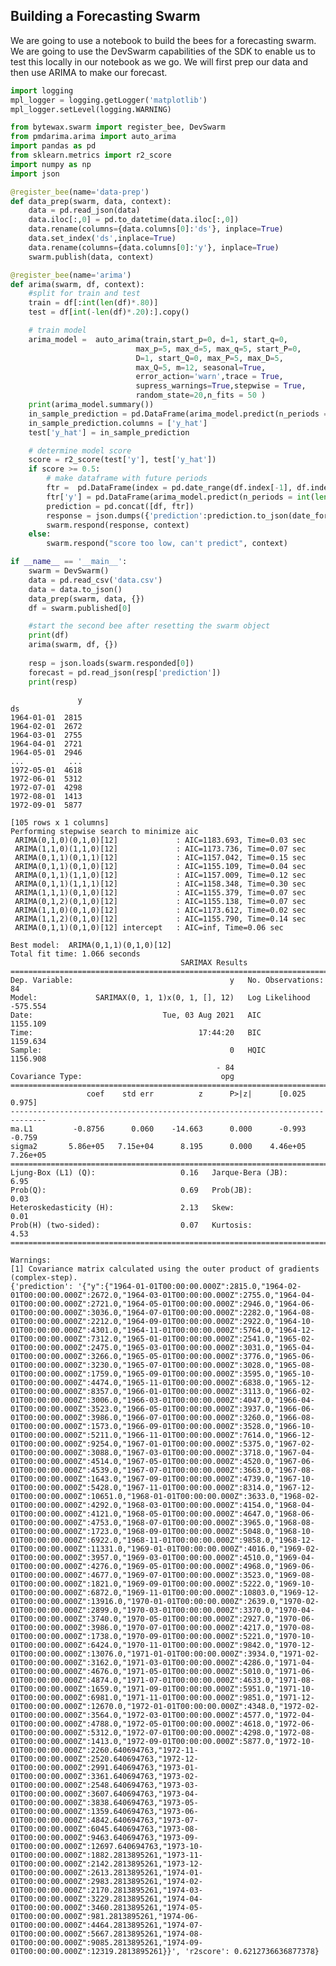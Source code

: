 ## Building a Forecasting Swarm

We are going to use a notebook to build the bees for a forecasting swarm. We are going to use the DevSwarm capabilities of the SDK to enable us to test this locally in our notebook as we go. We will first prep our data and then use ARIMA to make our forecast.  


```python
import logging
mpl_logger = logging.getLogger('matplotlib')
mpl_logger.setLevel(logging.WARNING)

from bytewax.swarm import register_bee, DevSwarm
from pmdarima.arima import auto_arima
import pandas as pd
from sklearn.metrics import r2_score
import numpy as np
import json
```


```python
@register_bee(name='data-prep')
def data_prep(swarm, data, context):
    data = pd.read_json(data)
    data.iloc[:,0] = pd.to_datetime(data.iloc[:,0])
    data.rename(columns={data.columns[0]:'ds'}, inplace=True)
    data.set_index('ds',inplace=True)
    data.rename(columns={data.columns[0]:'y'}, inplace=True)
    swarm.publish(data, context)
```


```python
@register_bee(name='arima')
def arima(swarm, df, context):
    #split for train and test
    train = df[:int(len(df)*.80)]
    test = df[int(-len(df)*.20):].copy()

    # train model
    arima_model =  auto_arima(train,start_p=0, d=1, start_q=0, 
                            max_p=5, max_d=5, max_q=5, start_P=0, 
                            D=1, start_Q=0, max_P=5, max_D=5,
                            max_Q=5, m=12, seasonal=True, 
                            error_action='warn',trace = True,
                            supress_warnings=True,stepwise = True,
                            random_state=20,n_fits = 50 )
    print(arima_model.summary())
    in_sample_prediction = pd.DataFrame(arima_model.predict(n_periods = int(len(df)*.20)),index=test.index)
    in_sample_prediction.columns = ['y_hat']
    test['y_hat'] = in_sample_prediction

    # determine model score 
    score = r2_score(test['y'], test['y_hat'])
    if score >= 0.5:
        # make dataframe with future periods
        ftr =  pd.DataFrame(index = pd.date_range(df.index[-1], df.index[-1] + pd.DateOffset(months=24), freq='M') + pd.DateOffset(days=1), columns=['y'])
        ftr['y'] = pd.DataFrame(arima_model.predict(n_periods = int(len(ftr))),index=ftr.index)
        prediction = pd.concat([df, ftr])
        response = json.dumps({'prediction':prediction.to_json(date_format='iso'), 'r2score':score})
        swarm.respond(response, context)
    else:
        swarm.respond("score too low, can't predict", context)
```


```python
if __name__ == '__main__':
    swarm = DevSwarm()
    data = pd.read_csv('data.csv')
    data = data.to_json()
    data_prep(swarm, data, {})
    df = swarm.published[0]

    #start the second bee after resetting the swarm object
    print(df)
    arima(swarm, df, {})
    
    resp = json.loads(swarm.responded[0])
    forecast = pd.read_json(resp['prediction'])
    print(resp)

```

                   y
    ds              
    1964-01-01  2815
    1964-02-01  2672
    1964-03-01  2755
    1964-04-01  2721
    1964-05-01  2946
    ...          ...
    1972-05-01  4618
    1972-06-01  5312
    1972-07-01  4298
    1972-08-01  1413
    1972-09-01  5877
    
    [105 rows x 1 columns]
    Performing stepwise search to minimize aic
     ARIMA(0,1,0)(0,1,0)[12]             : AIC=1183.693, Time=0.03 sec
     ARIMA(1,1,0)(1,1,0)[12]             : AIC=1173.736, Time=0.07 sec
     ARIMA(0,1,1)(0,1,1)[12]             : AIC=1157.042, Time=0.15 sec
     ARIMA(0,1,1)(0,1,0)[12]             : AIC=1155.109, Time=0.04 sec
     ARIMA(0,1,1)(1,1,0)[12]             : AIC=1157.009, Time=0.12 sec
     ARIMA(0,1,1)(1,1,1)[12]             : AIC=1158.348, Time=0.30 sec
     ARIMA(1,1,1)(0,1,0)[12]             : AIC=1155.379, Time=0.07 sec
     ARIMA(0,1,2)(0,1,0)[12]             : AIC=1155.138, Time=0.07 sec
     ARIMA(1,1,0)(0,1,0)[12]             : AIC=1173.612, Time=0.02 sec
     ARIMA(1,1,2)(0,1,0)[12]             : AIC=1155.790, Time=0.14 sec
     ARIMA(0,1,1)(0,1,0)[12] intercept   : AIC=inf, Time=0.06 sec
    
    Best model:  ARIMA(0,1,1)(0,1,0)[12]          
    Total fit time: 1.066 seconds
                                          SARIMAX Results                                      
    ===========================================================================================
    Dep. Variable:                                   y   No. Observations:                   84
    Model:             SARIMAX(0, 1, 1)x(0, 1, [], 12)   Log Likelihood                -575.554
    Date:                             Tue, 03 Aug 2021   AIC                           1155.109
    Time:                                     17:44:20   BIC                           1159.634
    Sample:                                          0   HQIC                          1156.908
                                                  - 84                                         
    Covariance Type:                               opg                                         
    ==============================================================================
                     coef    std err          z      P>|z|      [0.025      0.975]
    ------------------------------------------------------------------------------
    ma.L1         -0.8756      0.060    -14.663      0.000      -0.993      -0.759
    sigma2       5.86e+05   7.15e+04      8.195      0.000    4.46e+05    7.26e+05
    ===================================================================================
    Ljung-Box (L1) (Q):                   0.16   Jarque-Bera (JB):                 6.95
    Prob(Q):                              0.69   Prob(JB):                         0.03
    Heteroskedasticity (H):               2.13   Skew:                             0.01
    Prob(H) (two-sided):                  0.07   Kurtosis:                         4.53
    ===================================================================================
    
    Warnings:
    [1] Covariance matrix calculated using the outer product of gradients (complex-step).
    {'prediction': '{"y":{"1964-01-01T00:00:00.000Z":2815.0,"1964-02-01T00:00:00.000Z":2672.0,"1964-03-01T00:00:00.000Z":2755.0,"1964-04-01T00:00:00.000Z":2721.0,"1964-05-01T00:00:00.000Z":2946.0,"1964-06-01T00:00:00.000Z":3036.0,"1964-07-01T00:00:00.000Z":2282.0,"1964-08-01T00:00:00.000Z":2212.0,"1964-09-01T00:00:00.000Z":2922.0,"1964-10-01T00:00:00.000Z":4301.0,"1964-11-01T00:00:00.000Z":5764.0,"1964-12-01T00:00:00.000Z":7312.0,"1965-01-01T00:00:00.000Z":2541.0,"1965-02-01T00:00:00.000Z":2475.0,"1965-03-01T00:00:00.000Z":3031.0,"1965-04-01T00:00:00.000Z":3266.0,"1965-05-01T00:00:00.000Z":3776.0,"1965-06-01T00:00:00.000Z":3230.0,"1965-07-01T00:00:00.000Z":3028.0,"1965-08-01T00:00:00.000Z":1759.0,"1965-09-01T00:00:00.000Z":3595.0,"1965-10-01T00:00:00.000Z":4474.0,"1965-11-01T00:00:00.000Z":6838.0,"1965-12-01T00:00:00.000Z":8357.0,"1966-01-01T00:00:00.000Z":3113.0,"1966-02-01T00:00:00.000Z":3006.0,"1966-03-01T00:00:00.000Z":4047.0,"1966-04-01T00:00:00.000Z":3523.0,"1966-05-01T00:00:00.000Z":3937.0,"1966-06-01T00:00:00.000Z":3986.0,"1966-07-01T00:00:00.000Z":3260.0,"1966-08-01T00:00:00.000Z":1573.0,"1966-09-01T00:00:00.000Z":3528.0,"1966-10-01T00:00:00.000Z":5211.0,"1966-11-01T00:00:00.000Z":7614.0,"1966-12-01T00:00:00.000Z":9254.0,"1967-01-01T00:00:00.000Z":5375.0,"1967-02-01T00:00:00.000Z":3088.0,"1967-03-01T00:00:00.000Z":3718.0,"1967-04-01T00:00:00.000Z":4514.0,"1967-05-01T00:00:00.000Z":4520.0,"1967-06-01T00:00:00.000Z":4539.0,"1967-07-01T00:00:00.000Z":3663.0,"1967-08-01T00:00:00.000Z":1643.0,"1967-09-01T00:00:00.000Z":4739.0,"1967-10-01T00:00:00.000Z":5428.0,"1967-11-01T00:00:00.000Z":8314.0,"1967-12-01T00:00:00.000Z":10651.0,"1968-01-01T00:00:00.000Z":3633.0,"1968-02-01T00:00:00.000Z":4292.0,"1968-03-01T00:00:00.000Z":4154.0,"1968-04-01T00:00:00.000Z":4121.0,"1968-05-01T00:00:00.000Z":4647.0,"1968-06-01T00:00:00.000Z":4753.0,"1968-07-01T00:00:00.000Z":3965.0,"1968-08-01T00:00:00.000Z":1723.0,"1968-09-01T00:00:00.000Z":5048.0,"1968-10-01T00:00:00.000Z":6922.0,"1968-11-01T00:00:00.000Z":9858.0,"1968-12-01T00:00:00.000Z":11331.0,"1969-01-01T00:00:00.000Z":4016.0,"1969-02-01T00:00:00.000Z":3957.0,"1969-03-01T00:00:00.000Z":4510.0,"1969-04-01T00:00:00.000Z":4276.0,"1969-05-01T00:00:00.000Z":4968.0,"1969-06-01T00:00:00.000Z":4677.0,"1969-07-01T00:00:00.000Z":3523.0,"1969-08-01T00:00:00.000Z":1821.0,"1969-09-01T00:00:00.000Z":5222.0,"1969-10-01T00:00:00.000Z":6872.0,"1969-11-01T00:00:00.000Z":10803.0,"1969-12-01T00:00:00.000Z":13916.0,"1970-01-01T00:00:00.000Z":2639.0,"1970-02-01T00:00:00.000Z":2899.0,"1970-03-01T00:00:00.000Z":3370.0,"1970-04-01T00:00:00.000Z":3740.0,"1970-05-01T00:00:00.000Z":2927.0,"1970-06-01T00:00:00.000Z":3986.0,"1970-07-01T00:00:00.000Z":4217.0,"1970-08-01T00:00:00.000Z":1738.0,"1970-09-01T00:00:00.000Z":5221.0,"1970-10-01T00:00:00.000Z":6424.0,"1970-11-01T00:00:00.000Z":9842.0,"1970-12-01T00:00:00.000Z":13076.0,"1971-01-01T00:00:00.000Z":3934.0,"1971-02-01T00:00:00.000Z":3162.0,"1971-03-01T00:00:00.000Z":4286.0,"1971-04-01T00:00:00.000Z":4676.0,"1971-05-01T00:00:00.000Z":5010.0,"1971-06-01T00:00:00.000Z":4874.0,"1971-07-01T00:00:00.000Z":4633.0,"1971-08-01T00:00:00.000Z":1659.0,"1971-09-01T00:00:00.000Z":5951.0,"1971-10-01T00:00:00.000Z":6981.0,"1971-11-01T00:00:00.000Z":9851.0,"1971-12-01T00:00:00.000Z":12670.0,"1972-01-01T00:00:00.000Z":4348.0,"1972-02-01T00:00:00.000Z":3564.0,"1972-03-01T00:00:00.000Z":4577.0,"1972-04-01T00:00:00.000Z":4788.0,"1972-05-01T00:00:00.000Z":4618.0,"1972-06-01T00:00:00.000Z":5312.0,"1972-07-01T00:00:00.000Z":4298.0,"1972-08-01T00:00:00.000Z":1413.0,"1972-09-01T00:00:00.000Z":5877.0,"1972-10-01T00:00:00.000Z":2260.640694763,"1972-11-01T00:00:00.000Z":2520.640694763,"1972-12-01T00:00:00.000Z":2991.640694763,"1973-01-01T00:00:00.000Z":3361.640694763,"1973-02-01T00:00:00.000Z":2548.640694763,"1973-03-01T00:00:00.000Z":3607.640694763,"1973-04-01T00:00:00.000Z":3838.640694763,"1973-05-01T00:00:00.000Z":1359.640694763,"1973-06-01T00:00:00.000Z":4842.640694763,"1973-07-01T00:00:00.000Z":6045.640694763,"1973-08-01T00:00:00.000Z":9463.640694763,"1973-09-01T00:00:00.000Z":12697.640694763,"1973-10-01T00:00:00.000Z":1882.2813895261,"1973-11-01T00:00:00.000Z":2142.2813895261,"1973-12-01T00:00:00.000Z":2613.2813895261,"1974-01-01T00:00:00.000Z":2983.2813895261,"1974-02-01T00:00:00.000Z":2170.2813895261,"1974-03-01T00:00:00.000Z":3229.2813895261,"1974-04-01T00:00:00.000Z":3460.2813895261,"1974-05-01T00:00:00.000Z":981.2813895261,"1974-06-01T00:00:00.000Z":4464.2813895261,"1974-07-01T00:00:00.000Z":5667.2813895261,"1974-08-01T00:00:00.000Z":9085.2813895261,"1974-09-01T00:00:00.000Z":12319.2813895261}}', 'r2score': 0.6212736636877378}
